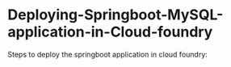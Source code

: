 # Deploying-Springboot-MySQL-application-in-Cloud-foundry


Steps to deploy the springboot application in cloud foundry:

